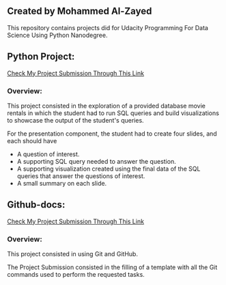 ## Created by Mohammed Al-Zayed

This repository contains projects did for Udacity Programming For Data Science Using Python Nanodegree.


## Python Project:
[Check My Project Submission Through This Link](https://github.com/Moohammad3/GitHub-Project/tree/master/Python%20Project)

### Overview:

This project consisted in the exploration of a provided database movie rentals in which the student had to run SQL queries and build visualizations to showcase the output of the student's queries. 

For the presentation component, the student had to create four slides, and each should have 
* A question of interest.
* A supporting SQL query needed to answer the question.
* A supporting visualization created using the final data of the SQL queries that answer the questions of interest.
* A small summary on each slide.


## Github-docs:
[Check My Project Submission Through This Link]()

### Overview:

This project consisted in using Git and GitHub.

The Project Submission consisted in the filling of a template with all the Git commands used to perform the requested tasks.

